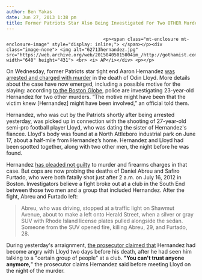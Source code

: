 ```yaml
---
author: Ben Yakas
date: Jun 27, 2013 1:38 pm
title: Former Patriots Star Also Being Investigated For Two OTHER Murders
---
```


	
										<p><span class="mt-enclosure mt-enclosure-image" style="display: inline;"> </span></p><div class="image-none"> <img alt="62713hernandez.jpg" src="https://web.archive.org/web/20150405015004im_/http://gothamist.com/attachments/byakas/62713hernandez.jpg" width="640" height="431"> <br> <i> AP</i></div> <p></p>

<p>On Wednesday, former Patriots star tight end Aaron Hernandez <a href="https://web.archive.org/web/20150405015004/http://gothamist.com/2013/06/26/former_patriots_star_aaron_hernande.php">was arrested and charged with murder</a> in the death of Odin Lloyd. More details about the case have now emerged, including a possible motive for the slaying: according <a href="https://web.archive.org/web/20150405015004/http://www.boston.com/metrodesk/2013/06/27/former-patriots-player-aaron-hernandez-probed-two-more-murders-law-enforcement-officials-say/0GPNwDdsU4nguqnB2LADYM/story.html">to the Boston Globe</a>, police are investigating 23-year-old Hernandez for two other murders. &#x201C;The motive might have been that the victim knew [Hernandez] might have been involved,&#x201D; an official told them.</p>

<p>Hernandez, who was cut by the Patriots shortly after being arrested yesterday, was picked up in connection with the shooting of 27-year-old semi-pro football player Lloyd, who was dating the sister of Hernandez&apos;s fiancee. Lloyd&apos;s body was found at a North Attleboro industrial park on June 17, about a half-mile from Hernandez&#x2019;s home. Hernandez and Lloyd had been spotted together, along with two other men, the night before he was found. </p>

<p>Hernandez <a href="https://web.archive.org/web/20150405015004/http://abcnews.go.com/US/patriots-star-aaron-hernandez-charged-murder/story?id=19492508#.UcxuYT7oiCY">has pleaded not guilty</a> to murder and firearms charges in that case. But cops are now probing the deaths of Daniel Abreu and Safiro Furtado, who were both fatally shot just after 2 a.m. on July 16, 2012 in Boston. Investigators believe a fight broke out at a club in the South End between those two men and a group that included Hernandez. After the fight, Abreu and Furtado left:</p>

<blockquote>Abreu, who was driving, stopped at a traffic light on Shawmut Avenue, about to make a left onto Herald Street, when a silver or gray SUV with Rhode Island license plates pulled alongside the sedan. Someone from the SUV opened fire, killing Abreu, 29, and Furtado, 28.</blockquote>

<p>During yesterday&apos;s arraignment, <a href="https://web.archive.org/web/20150405015004/http://deadspin.com/reports-hernandez-under-investigation-for-role-in-2012-598421755">the prosecutor claimed that</a> Hernandez had become angry with Lloyd two days before his death, after he had seen him talking to a &quot;certain group of people&quot; at a club.<strong> &quot;You can&apos;t trust anyone anymore,</strong>&quot; the prosecutor claims Hernandez said before meeting Lloyd on the night of the murder.</p>					
										
									
				